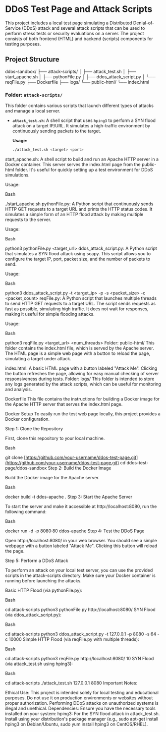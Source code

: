 # DDoS Test Page and Attack Scripts

This project includes a local test page simulating a Distributed Denial-of-Service (DDoS) attack and several attack scripts that can be used to perform stress tests or security evaluations on a server. The project consists of both frontend (HTML) and backend (scripts) components for testing purposes.

## Project Structure
ddos-sandbox/
├── attack-scripts/
│   ├── attack_test.sh
│   ├── start_apache.sh
│   ├── pythonFile.py
│   ├── ddos_attack_script.py
│   └── reqFile.py
├── Dockerfile
├── logs/
└── public-html/
└── index.html


### Folder: `attack-scripts/`

This folder contains various scripts that launch different types of attacks and manage a local server.

- **`attack_test.sh`**: A shell script that uses `hping3` to perform a SYN flood attack on a target IP/URL. It simulates a high-traffic environment by continuously sending packets to the target.

  **Usage:**
  ```bash
  ./attack_test.sh <target> <port>
start_apache.sh: A shell script to build and run an Apache HTTP server in a Docker container. This server serves the index.html page from the public-html folder. It's useful for quickly setting up a test environment for DDoS simulations.

Usage:

Bash

./start_apache.sh
pythonFile.py: A Python script that continuously sends HTTP GET requests to a target URL and prints the HTTP status codes. It simulates a simple form of an HTTP flood attack by making multiple requests to the server.

Usage:

Bash

python3 pythonFile.py <target_url>
ddos_attack_script.py: A Python script that simulates a SYN flood attack using scapy. This script allows you to configure the target IP, port, packet size, and the number of packets to send.

Usage:

Bash

python3 ddos_attack_script.py -t <target_ip> -p <port> -s <packet_size> -c <packet_count>
reqFile.py: A Python script that launches multiple threads to send HTTP GET requests to a target URL. The script sends requests as fast as possible, simulating high traffic. It does not wait for responses, making it useful for simple flooding attacks.

Usage:

Bash

python3 reqFile.py <target_url> <num_threads>
Folder: public-html/
This folder contains the index.html file, which is served by the Apache server. The HTML page is a simple web page with a button to reload the page, simulating a target under attack.

index.html: A basic HTML page with a button labeled "Attack Me". Clicking the button refreshes the page, allowing for easy manual checking of server responsiveness during tests.
Folder: logs/
This folder is intended to store any logs generated by the attack scripts, which can be useful for monitoring and analysis.

Dockerfile
This file contains the instructions for building a Docker image for the Apache HTTP server that serves the index.html page.

Docker Setup
To easily run the test web page locally, this project provides a Docker configuration.

Step 1: Clone the Repository

First, clone this repository to your local machine.

Bash

git clone [https://github.com/your-username/ddos-test-page.git](https://github.com/your-username/ddos-test-page.git)
cd ddos-test-page/ddos-sandbox
Step 2: Build the Docker Image

Build the Docker image for the Apache server.

Bash

docker build -t ddos-apache .
Step 3: Start the Apache Server

To start the server and make it accessible at http://localhost:8080, run the following command:

Bash

docker run -d -p 8080:80 ddos-apache
Step 4: Test the DDoS Page

Open http://localhost:8080/ in your web browser. You should see a simple webpage with a button labeled "Attack Me". Clicking this button will reload the page.

Step 5: Perform a DDoS Attack

To perform an attack on your local test server, you can use the provided scripts in the attack-scripts directory. Make sure your Docker container is running before launching the attacks.

Basic HTTP Flood (via pythonFile.py):

Bash

cd attack-scripts
python3 pythonFile.py http://localhost:8080/
SYN Flood (via ddos_attack_script.py):

Bash

cd attack-scripts
python3 ddos_attack_script.py -t 127.0.0.1 -p 8080 -s 64 -c 10000
Simple HTTP Flood (via reqFile.py with multiple threads):

Bash

cd attack-scripts
python3 reqFile.py http://localhost:8080/ 10
SYN Flood (via attack_test.sh using hping3):

Bash

cd attack-scripts
./attack_test.sh 127.0.0.1 8080
Important Notes:

Ethical Use: This project is intended solely for local testing and educational purposes. Do not use it on production environments or websites without proper authorization. Performing DDoS attacks on unauthorized systems is illegal and unethical.
Dependencies: Ensure you have the necessary tools installed on your system:
hping3: For the SYN flood attack in attack_test.sh. Install using your distribution's package manager (e.g., sudo apt-get install hping3 on Debian/Ubuntu, sudo yum install hping3 on CentOS/RHEL).
